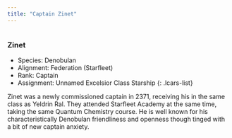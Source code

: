 ```yaml
---
title: "Captain Zinet"
---
```


<div class="pics-right">
  <img {% twoxify "assets/img/zinet.jpg" %} />
</div>

### Zinet

- Species: Denobulan
- Alignment: Federation (Starfleet)
- Rank: Captain
- Assignment: Unnamed Excelsior Class Starship
{: .lcars-list}

Zinet was a newly commissioned captain in 2371, receiving his in the same class as Yeldrin Ral. They attended Starfleet Academy at the same time, taking the same Quantum Chemistry course. He is well known for his characteristically Denobulan friendliness and openness though tinged with a bit of new captain anxiety.